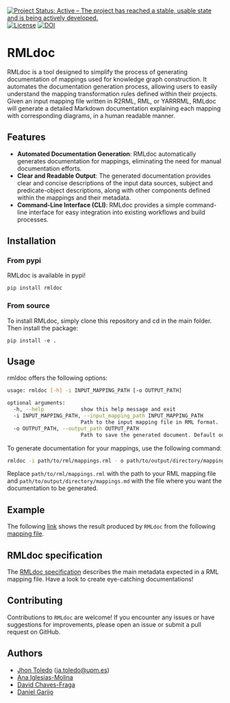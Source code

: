 [![Project Status: Active – The project has reached a stable, usable state and is being actively developed.](https://www.repostatus.org/badges/latest/active.svg)](https://www.repostatus.org/#active) [![License](https://camo.githubusercontent.com/db9dfde8049c5d66ba62fde707d2cfb30e26f9f26ff274c3442c0aec1ec410a4/68747470733a2f2f696d672e736869656c64732e696f2f62616467652f4c6963656e73652d417061636865253230322e302d626c75652e737667)](https://github.com/oeg-upm/Mapeathor/blob/master/LICENSE) [![DOI](https://zenodo.org/badge/DOI/10.5281/zenodo.10732487.svg)](https://doi.org/10.5281/zenodo.10732487)

# RMLdoc

RMLdoc is a tool designed to simplify the process of generating documentation of mappings used for knowledge graph construction. It automates the documentation generation process, allowing users to easily understand the mapping transformation rules defined within their projects. Given an input mapping file written in R2RML, RML, or YARRRML, RMLdoc will generate a detailed Markdown documentation explaining each mapping with corresponding diagrams, in a human readable manner.

## Features

- **Automated Documentation Generation**: RMLdoc automatically generates documentation for mappings, eliminating the need for manual documentation efforts.
- **Clear and Readable Output**: The generated documentation provides clear and concise descriptions of the input data sources, subject and predicate-object descriptions, along with other components defined within the mappings and their metadata.
- **Command-Line Interface (CLI)**: RMLdoc provides a simple command-line interface for easy integration into existing workflows and build processes.

## Installation

### From pypi
RMLdoc is available in pypi!

```bash
pip install rmldoc
```

### From source

To install RMLdoc, simply clone this repository and cd in the main folder. Then install the package:

```
pip install -e .
```
## Usage

rmldoc offers the following options:
```bash
usage: rmldoc [-h] -i INPUT_MAPPING_PATH [-o OUTPUT_PATH]

optional arguments:
  -h, --help            show this help message and exit
  -i INPUT_MAPPING_PATH, --input_mapping_path INPUT_MAPPING_PATH
                        Path to the input mapping file in RML format.
  -o OUTPUT_PATH, --output_path OUTPUT_PATH
                        Path to save the generated document. Default output is output.md

```


To generate documentation for your mappings, use the following command:

```bash
rmldoc -i path/to/rml/mappings.rml - o path/to/output/directory/mappings.md
```

Replace `path/to/rml/mappings.rml` with the path to your RML mapping file and `path/to/output/directory/mappings.md` with the file where you want the documentation to be generated.

## Example
The following [link](https://github.com/oeg-upm/rmldoc/blob/main/example/example.md) shows the result produced by `RMLdoc` from the following [mapping file](https://github.com/oeg-upm/rmldoc/blob/main/example/example_input.ttl).

## RMLdoc specification
The [RMLdoc specification](https://github.com/oeg-upm/rmldoc/blob/main/spec/specification.md) describes the main metadata expected in a RML mapping file. Have a look to create eye-catching documentations!

## Contributing

Contributions to `RMLdoc` are welcome! If you encounter any issues or have suggestions for improvements, please open an issue or submit a pull request on GitHub.

## Authors
* [Jhon Toledo](https://github.com/jatoledo) ([ja.toledo@upm.es](mailto:ja.toledo@upm.es))
* [Ana Iglesias-Molina](https://github.com/anaigmo)
* [David Chaves-Fraga](https://github.com/dachafra)
* [Daniel Garijo](https://github.com/dgarijo)
